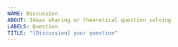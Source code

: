 ```yaml
---
NAME: Discussion
ABOUT: Ideas sharing or theoretical question solving 
LABELS: Question
TITLE: "[Discussion] your question"
---
```


<!-- Please respect the title [Discussion] tag. -->
